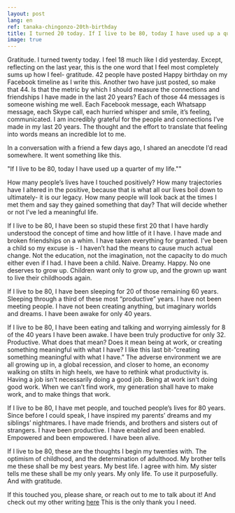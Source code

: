 ```yaml
---
layout: post
lang: en
ref: tanaka-chingonzo-20th-birthday
title: I turned 20 today. If I live to be 80, today I have used up a quarter of my life
image: true
---
```


Gratitude. I turned twenty today. I feel 18 much like I did yesterday. Except, reflecting on the last year, this is the one word that I feel most completely sums up how I feel- gratitude. 42 people have posted Happy birthday on my Facebook timeline as I write this. Another two have just posted, so make that 44. Is that the metric by which I should measure the connections and friendships I have made in the last 20 years? Each of those 44 messages is someone wishing me well. Each Facebook message, each Whatsapp message, each Skype call, each hurried whisper and smile, it’s feeling, communicated. I am incredibly grateful for the people and connections I’ve made in my last 20 years. The thought and the effort to translate that feeling into words means an incredible lot to me.

In a conversation with a friend a few days ago, I shared an anecdote I’d read somewhere. It went something like this.

"If I live to be 80, today I have used up a quarter of my life.""

How many people’s lives have I touched positively? How many trajectories have I altered in the positive, because that is what all our lives boil down to ultimately- it is our legacy. How many people will look back at the times I met them and say they gained something that day? That will decide whether or not I’ve led a meaningful life.

If I live to be 80, I have been so stupid these first 20 that I have hardly understood the concept of time and how little of it I have. I have made and broken friendships on a whim. I have taken everything for granted. I’ve been a child so my excuse is - I haven’t had the means to cause much actual change. Not the education, not the imagination, not the capacity to do much either even if I had. I have been a child. Naive. Dreamy. Happy. No one deserves to grow up. Children want only to grow up, and the grown up want to live their childhoods again.

If I live to be 80, I have been sleeping for 20 of those remaining 60 years. Sleeping through a third of these most “productive” years. I have not been meeting people. I have not been creating anything, but imaginary worlds and dreams. I have been awake for only 40 years.

If I live to be 80, I have been eating and talking and worrying aimlessly for 8 of the 40 years I have been awake. I have been truly productive for only 32. Productive. What does that mean? Does it mean being at work, or creating something meaningful with what I have? I like this last bit-”creating something meaningful with what I have.” The adverse environment we are all growing up in, a global recession, and closer to home, an economy walking on stilts in high heels, we have to rethink what productivity is. Having a job isn't necessarily doing a good job. Being at work isn't doing good work. When we can’t find work, my generation shall have to make work, and to make things that work.

If I live to be 80, I have met people, and touched people’s lives for 80 years. Since before I could speak, I have inspired my parents’ dreams and my siblings’ nightmares. I have made friends, and brothers and sisters out of strangers. I have been productive. I have enabled and been enabled. Empowered and been empowered. I have been alive.

If I live to be 80, these are the thoughts I begin my twenties with. The optimism of childhood, and the determination of adulthood. My brother tells me these shall be my best years. My best life. I agree with him. My sister tells me these shall be my only years. My only life. To use it purposefully. And with gratitude.

If this touched you, please share, or reach out to me to talk about it! And check out my other writing [here](http://medium.com/@tanakachingonzo)
This is the only thank you I need.
